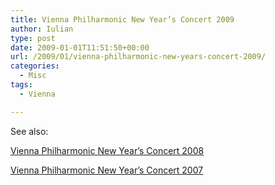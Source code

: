```yaml
---
title: Vienna Philharmonic New Year’s Concert 2009
author: Iulian
type: post
date: 2009-01-01T11:51:50+00:00
url: /2009/01/vienna-philharmonic-new-years-concert-2009/
categories:
  - Misc
tags:
  - Vienna

---
```

See also:
  
[Vienna Philharmonic New Year&#8217;s Concert 2008][1]
  
[Vienna Philharmonic New Year&#8217;s Concert 2007][2]

 [1]: http://www.iuliantabara.com/2008/01/vienna-philharmonic-new-years-concert-2008/ "Vienna Philharmonic New Year’s Concert 2008"
 [2]: http://www.iuliantabara.com/2007/01/vienna-philharmonic-new-years-concert-2007/ "Vienna Philharmonic New Year’s Concert 2007"